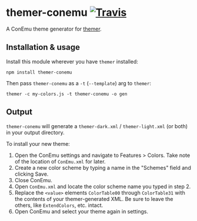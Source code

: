 # themer-conemu [![Travis](https://img.shields.io/travis/mjswensen/themer-conemu.svg)](https://travis-ci.org/mjswensen/themer-conemu)

A ConEmu theme generator for [themer](https://github.com/mjswensen/themer).

## Installation & usage

Install this module wherever you have `themer` installed:

    npm install themer-conemu

Then pass `themer-conemu` as a `-t` (`--template`) arg to `themer`:

    themer -c my-colors.js -t themer-conemu -o gen

## Output

`themer-conemu` will generate a `themer-dark.xml` / `themer-light.xml` (or both) in your output directory.

To install your new theme:

1. Open the ConEmu settings and navigate to Features > Colors. Take note of the location of `ConEmu.xml` for later.
2. Create a new color scheme by typing a name in the "Schemes" field and clicking Save.
3. Close ConEmu.
4. Open `ConEmu.xml` and locate the color scheme name you typed in step 2.
5. Replace the `<value>` elements `ColorTable00` through `ColorTable31` with the contents of your themer-generated XML. Be sure to leave the others, like `ExtendColors`, etc. intact.
6. Open ConEmu and select your theme again in settings.
